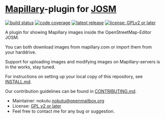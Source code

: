 # [Mapillary](https://mapillary.com)-plugin for [JOSM](https://josm.openstreetmap.de)

[![build status](https://gitlab.com/JOSM/plugin/Mapillary/badges/master/pipeline.svg)](https://gitlab.com/JOSM/plugin/Mapillary/pipelines)
[![code coverage](https://gitlab.com/JOSM/plugin/Mapillary/badges/master/coverage.svg)](https://codecov.io/github/JOSM/Mapillary?branch=master)
[![latest release](https://img.shields.io/github/release/JOSM/Mapillary.svg?style=flat-square&maxAge=7200)](https://gitlab.com/JOSM/plugin/Mapillary/releases)
[![license: GPLv2 or later](https://img.shields.io/badge/license-GPLv2_or_later-blue.svg?style=flat-square&maxAge=7200)](https://gitlab.com/JOSM/plugin/Mapillary/blob/master/LICENSE.md)

A plugin for showing Mapillary images inside the OpenStreetMap-Editor JOSM.

You can both download images from mapillary.com or import them from your harddrive.

Support for uploading images and modifying images on Mapillary-servers is in the works, stay tuned.

For instructions on setting up your local copy of this repository, see [INSTALL.md](INSTALL.md).

Our contribution guidelines can be found in [CONTRIBUTING.md](CONTRIBUTING.md).

* Maintainer: nokutu <nokutu@openmailbox.org>
* License: [GPL v2 or later](./LICENSE.md)
* Feel free to contact me for any bug or suggestion.
